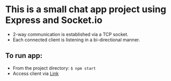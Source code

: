# This is a small chat app project using Express and Socket.io

* 2-way communication is established via a TCP socket.
* Each connected client is listening in a bi-directional manner.  


## To run app:

* From the project directory: ```$ npm start```
* Access client via [Link](http://localhost:3300)
